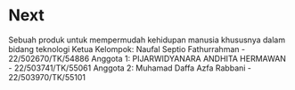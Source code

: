 # Next
Sebuah produk untuk mempermudah kehidupan manusia khususnya dalam bidang teknologi
Ketua Kelompok: Naufal Septio Fathurrahman - 22/502670/TK/54886
Anggota 1: PIJARWIDYANARA ANDHITA HERMAWAN - 22/503741/TK/55061
Anggota 2: Muhamad Daffa Azfa Rabbani - 22/503970/TK/55101